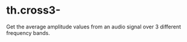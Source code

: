 # th.cross3-
Get the average amplitude values from an audio signal over 3 different frequency bands.
